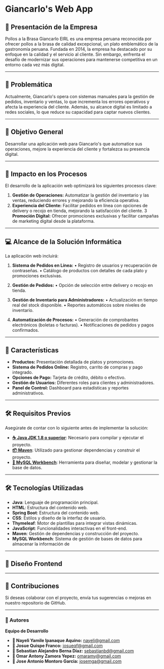 
# Giancarlo's Web App

## 📝 Presentación de la Empresa
Pollos a la Brasa Giancarlo EIRL es una empresa peruana reconocida por ofrecer pollos a la brasa de calidad excepcional, un plato emblemático de la gastronomía peruana. Fundada en 2014, la empresa ha destacado por su enfoque en la calidad y el servicio al cliente. Sin embargo, enfrenta el desafío de modernizar sus operaciones para mantenerse competitiva en un entorno cada vez más digital.

---
## 🚩 Problemática
Actualmente, Giancarlo's opera con sistemas manuales para la gestión de pedidos, inventario y ventas, lo que incrementa los errores operativos y afecta la experiencia del cliente. Además, su alcance digital es limitado a redes sociales, lo que reduce su capacidad para captar nuevos clientes.

---
## 🎯 Objetivo General
Desarrollar una aplicación web para Giancarlo's que automatice sus operaciones, mejore la experiencia del cliente y fortalezca su presencia digital.

---
## 🌟 Impacto en los Procesos
El desarrollo de la aplicación web optimizará los siguientes procesos clave:
1. **Gestión de Operaciones:** Automatizar la gestión del inventario y las ventas, reduciendo errores y mejorando la eficiencia operativa.
2. **Experiencia del Cliente:** Facilitar pedidos en línea con opciones de delivery o recojo en tienda, mejorando la satisfacción del cliente.
3 **Promoción Digital:** Ofrecer promociones exclusivas y facilitar campañas de marketing digital desde la plataforma.

---
## 💻 Alcance de la Solución Informática
La aplicación web incluirá:

1. **Sistema de Pedidos en Línea:**
•	Registro de usuarios y recuperación de contraseñas.
•	Catálogo de productos con detalles de cada plato y promociones exclusivas.

2. **Gestión de Pedidos:**
•	Opción de selección entre delivery o recojo en tienda.

3. **Gestión de Inventario para Administradores:**
•	Actualización en tiempo real del stock disponible.
•	Reportes automáticos sobre niveles de inventario.

4. **Automatización de Procesos:**
•	Generación de comprobantes electrónicos (boletas o facturas).
•	Notificaciones de pedidos y pagos confirmados.

---
## 🔑 Características
- **Productos:** Presentación detallada de platos y promociones.
-  **Sistema de Pedidos Online:** Registro, carrito de compras y pago integrado.
-  **Opciones de Pago:** Tarjeta de crédito, débito o efectivo.
-  **Gestión de Usuarios:** Diferentes roles para clientes y administradores.
-  **Panel de Control:** Dashboard para estadísticas y reportes administrativos.

--- 
## 🛠️ Requisitos Previos
Asegúrate de contar con lo siguiente antes de implementar la solución:
- **[☕ Java JDK 1.8 o superior](https://www.oracle.com/java/technologies/javase/javase-jdk8-downloads.html)**: Necesario para compilar y ejecutar el proyecto.
- **[📦 Maven](https://maven.apache.org/download.cgi)**: Utilizado para gestionar dependencias y construir el proyecto.
- **[🐬 MySQL Workbench](https://dev.mysql.com/downloads/workbench/)**: Herramienta para diseñar, modelar y gestionar la base de datos.
---
## 🛠️ Tecnologías Utilizadas
- **Java**: Lenguaje de programación principal.
- **HTML**: Estructura del contenido web.
- **Spring Boot**: Estructura del contenido web.
- **CSS**: Estilos y diseño de la interfaz de usuario.
- **Thymeleaf**: Motor de plantillas para integrar vistas dinámicas.
- **JavaScript**: Funcionalidades interactivas en el front-end.
- **Maven**: Gestión de dependencias y construcción del proyecto.
- **MySQL Workbench**: Sistema de gestión de bases de datos para almacenar la información de 
---
## 🎨 Diseño Frontend

---
## 🤝 Contribuciones
Si deseas colaborar con el proyecto, envía tus sugerencias o mejoras en nuestro repositorio de GitHub.

---
### 👥 Autores
**Equipo de Desarrollo**

- **👤 Nayeli Yamile Ipanaque Aquino:** nayeli@gmail.com
- **👤 Josue Quispe Franco:** josueqf@gmail.com
- **👤 Sebastian Alejandro Berna Díaz:** sebastianbd@gmail.com
- **👤 Omar Antony Zamora Yepez:** omaramy@gmail.com
- **👤 Jose Antonio Montoro Garcia:** josemga@gmail.com
